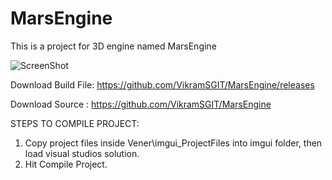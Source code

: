# MarsEngine
This is a project for 3D engine named MarsEngine

![ScreenShot](https://github.com/VikramSGIT/MarsEngine/tree/master/Branding/MarsEngine/MarsEngine.jpg)

Download Build File: https://github.com/VikramSGIT/MarsEngine/releases

Download Source    : https://github.com/VikramSGIT/MarsEngine

STEPS TO COMPILE PROJECT:
1. Copy project files inside Vener\imgui_ProjectFiles into imgui folder, then load visual studios solution.
2. Hit Compile Project.
